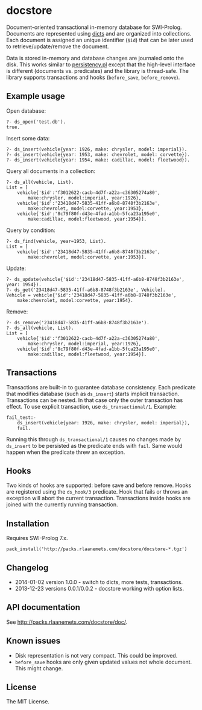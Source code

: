 # docstore

Document-oriented transactional in-memory database for SWI-Prolog. Documents are represented
using [dicts](http://www.swi-prolog.org/pldoc/man?section=dicts) and are organized
into collections. Each document is assigned an unique identifier (`$id`) that can
be later used to retrieve/update/remove the document.

Data is stored in-memory and database changes are journaled onto the disk. This
works similar to [persistency.pl](http://www.swi-prolog.org/pldoc/doc/home/vnc/prolog/lib/swipl/library/persistency.pl)
except that the high-level interface is different (documents vs. predicates) and the library
is thread-safe. The library supports transactions and hooks (`before_save`, `before_remove`).

## Example usage

Open database:

    ?- ds_open('test.db').
    true.

Insert some data:

    ?- ds_insert(vehicle{year: 1926, make: chrysler, model: imperial}).
    ?- ds_insert(vehicle{year: 1953, make: chevrolet, model: corvette}).
    ?- ds_insert(vehicle{year: 1954, make: cadillac, model: fleetwood}).

Query all documents in a collection:

    ?- ds_all(vehicle, List).
    List = [
        vehicle{'$id':'f3012622-cacb-4d7f-a22a-c36305274a80',
            make:chrysler, model:imperial, year:1926},
        vehicle{'$id':'23418d47-5835-41ff-a6b8-8748f3b2163e',
            make:chevrolet, model:corvette, year:1953},
        vehicle{'$id':'8c79f80f-d43e-4fad-a1bb-5fca23a195e0',
            make:cadillac, model:fleetwood, year:1954}].

Query by condition:

    ?- ds_find(vehicle, year=1953, List).
    List = [
        vehicle{'$id':'23418d47-5835-41ff-a6b8-8748f3b2163e',
            make:chevrolet, model:corvette, year:1953}].

Update:

    ?- ds_update(vehicle{'$id':'23418d47-5835-41ff-a6b8-8748f3b2163e', year: 1954}).
    ?- ds_get('23418d47-5835-41ff-a6b8-8748f3b2163e', Vehicle).
    Vehicle = vehicle{'$id':'23418d47-5835-41ff-a6b8-8748f3b2163e',
        make:chevrolet, model:corvette, year:1954}.

Remove:

    ?- ds_remove('23418d47-5835-41ff-a6b8-8748f3b2163e').
    ?- ds_all(vehicle, List).
    List = [
        vehicle{'$id':'f3012622-cacb-4d7f-a22a-c36305274a80',
            make:chrysler, model:imperial, year:1926},
        vehicle{'$id':'8c79f80f-d43e-4fad-a1bb-5fca23a195e0',
            make:cadillac, model:fleetwood, year:1954}].

## Transactions

Transactions are built-in to guarantee database consistency. Each predicate that
modifies database (such as `ds_insert`) starts implicit transaction. Transactions
can be nested. In that case only the outer transaction has effect. To use explicit
transaction, use `ds_transactional/1`. Example:

    fail_test:-
        ds_insert(vehicle{year: 1926, make: chrysler, model: imperial}),
        fail.

Running this through `ds_transactional/1` causes no changes made by
`ds_insert` to be persisted as the predicate ends with `fail`. Same would
happen when the predicate threw an exception.

## Hooks

Two kinds of hooks are supported: before save and before remove. Hooks are
registered using the `ds_hook/3` predicate. Hook that fails or throws an
exception will abort the current transaction. Transactions inside hooks
are joined with the currently running transaction.

## Installation

Requires SWI-Prolog 7.x.

    pack_install('http://packs.rlaanemets.com/docstore/docstore-*.tgz')

## Changelog

 * 2014-01-02 version 1.0.0 - switch to dicts, more tests, transactions.
 * 2013-12-23 versions 0.0.1/0.0.2 - docstore working with option lists.

## API documentation

See <http://packs.rlaanemets.com/docstore/doc/>.

## Known issues

 * Disk representation is not very compact. This could be improved.
 * `before_save` hooks are only given updated values not whole document. This might change.

## License

The MIT License.
